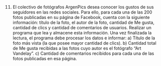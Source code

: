 11. El colectivo de fotógrafos ArgenPics desea conocer los gustos de sus seguidores en las redes sociales. Para
ello, para cada una de las 200 fotos publicadas en su página de Facebook, cuenta con la siguiente
información: título de la foto, el autor de la foto, cantidad de Me gusta, cantidad de clics y cantidad de
comentarios de usuarios. Realizar un programa que lea y almacene esta información. Una vez finalizada la
lectura, el programa debe procesar los datos e informar:
a) Título de la foto más vista (la que posee mayor cantidad de clics).
b) Cantidad total de Me gusta recibidas a las fotos cuyo autor es el fotógrafo “Art Vandelay”.
c) Cantidad de comentarios recibidos para cada una de las fotos publicadas en esa página.
